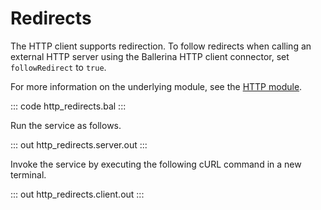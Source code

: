 # Redirects

The HTTP client supports redirection. To follow redirects when calling an external HTTP server using the Ballerina
HTTP client connector, set `followRedirect` to `true`.

For more information on the underlying module, see the [HTTP module](https://docs.central.ballerina.io/ballerina/http/latest/).

::: code http_redirects.bal :::

Run the service as follows.

::: out http_redirects.server.out :::

Invoke the service by executing the following cURL command in a new terminal.

::: out http_redirects.client.out :::

